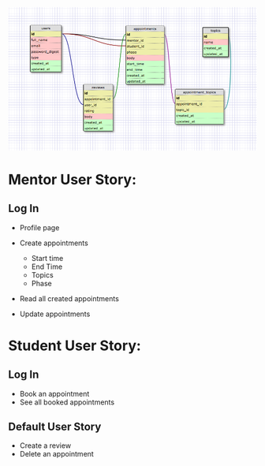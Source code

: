 ![Project Schema](https://github.com/CarlinCharge/MentorMadness/blob/master/Schema.png?raw=true)

# Mentor User Story:

## Log In

* Profile page

* Create appointments
  * Start time
  * End Time
  * Topics
  * Phase

* Read all created appointments
* Update appointments


# Student User Story:

## Log In

* Book an appointment
* See all booked appointments



## Default User Story

* Create a review
* Delete an appointment



